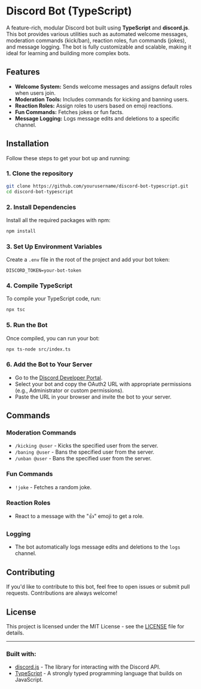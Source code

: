 
# Discord Bot (TypeScript)

A feature-rich, modular Discord bot built using **TypeScript** and **discord.js**. This bot provides various utilities such as automated welcome messages, moderation commands (kick/ban), reaction roles, fun commands (jokes), and message logging. The bot is fully customizable and scalable, making it ideal for learning and building more complex bots.

## Features

- **Welcome System:** Sends welcome messages and assigns default roles when users join.
- **Moderation Tools:** Includes commands for kicking and banning users.
- **Reaction Roles:** Assign roles to users based on emoji reactions.
- **Fun Commands:** Fetches jokes or fun facts.
- **Message Logging:** Logs message edits and deletions to a specific channel.

## Installation

Follow these steps to get your bot up and running:

### 1. Clone the repository
```bash
git clone https://github.com/yourusername/discord-bot-typescript.git
cd discord-bot-typescript
```

### 2. Install Dependencies
Install all the required packages with npm:
```bash
npm install
```

### 3. Set Up Environment Variables
Create a `.env` file in the root of the project and add your bot token:
```env
DISCORD_TOKEN=your-bot-token
```

### 4. Compile TypeScript
To compile your TypeScript code, run:
```bash
npx tsc
```

### 5. Run the Bot
Once compiled, you can run your bot:
```bash
npx ts-node src/index.ts
```

### 6. Add the Bot to Your Server
- Go to the [Discord Developer Portal](https://discord.com/developers/applications).
- Select your bot and copy the OAuth2 URL with appropriate permissions (e.g., Administrator or custom permissions).
- Paste the URL in your browser and invite the bot to your server.

## Commands

### **Moderation Commands**
- `/kicking @user` - Kicks the specified user from the server.
- `/baning @user` - Bans the specified user from the server.
- `/unban @user` - Bans the specified user from the server.


### **Fun Commands**
- `!joke` - Fetches a random joke.

### **Reaction Roles**
- React to a message with the "👍" emoji to get a role.

### **Logging**
- The bot automatically logs message edits and deletions to the `logs` channel.

## Contributing

If you'd like to contribute to this bot, feel free to open issues or submit pull requests. Contributions are always welcome!

## License

This project is licensed under the MIT License - see the [LICENSE](LICENSE) file for details.

---

### Built with:
- [discord.js](https://discord.js.org) - The library for interacting with the Discord API.
- [TypeScript](https://www.typescriptlang.org) - A strongly typed programming language that builds on JavaScript.
